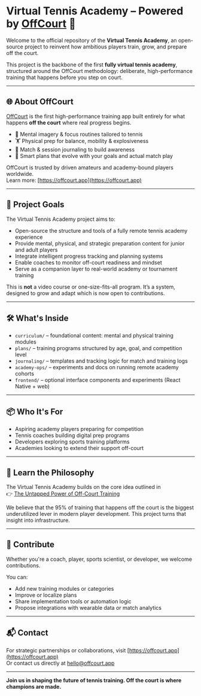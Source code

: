 # Virtual Tennis Academy – Powered by [OffCourt](https://offcourt.app) 🎾

Welcome to the official repository of the **Virtual Tennis Academy**, an open-source project to reinvent how ambitious players train, grow, and prepare off the court.

This project is the backbone of the first **fully virtual tennis academy**, structured around the OffCourt methodology: deliberate, high-performance training that happens before you step on court.

---

## 🌐 About OffCourt

[OffCourt](https://offcourt.app) is the first high-performance training app built entirely for what happens **off the court** where real progress begins.

- 🧠 Mental imagery & focus routines tailored to tennis
- 🏋️ Physical prep for balance, mobility & explosiveness
- 📓 Match & session journaling to build awareness
- 📅 Smart plans that evolve with your goals and actual match play

OffCourt is trusted by driven amateurs and academy-bound players worldwide.  
Learn more: [https://offcourt.app](https://offcourt.app)

---

## 🎯 Project Goals

The Virtual Tennis Academy project aims to:
- Open-source the structure and tools of a fully remote tennis academy experience
- Provide mental, physical, and strategic preparation content for junior and adult players
- Integrate intelligent progress tracking and planning systems
- Enable coaches to monitor off-court readiness and mindset
- Serve as a companion layer to real-world academy or tournament training

This is **not** a video course or one-size-fits-all program. It’s a system, designed to grow and adapt which is now open to contributions.

---

## 🛠️ What's Inside

- `curriculum/` – foundational content: mental and physical training modules  
- `plans/` – training programs structured by age, goal, and competition level  
- `journaling/` – templates and tracking logic for match and training logs  
- `academy-ops/` – experiments and docs on running remote academy cohorts  
- `frontend/` – optional interface components and experiments (React Native + web)

---

## 📦 Who It's For

- Aspiring academy players preparing for competition
- Tennis coaches building digital prep programs
- Developers exploring sports training platforms
- Academies looking to extend their support off-court

---

## 🧠 Learn the Philosophy

The Virtual Tennis Academy builds on the core idea outlined in  
👉 [The Untapped Power of Off-Court Training](https://offcourt.app/blog/en/untapped-power-off-court-training)

We believe that the 95% of training that happens off the court is the biggest underutilized lever in modern player development. This project turns that insight into infrastructure.

---

## 🤝 Contribute

Whether you're a coach, player, sports scientist, or developer, we welcome contributions.

You can:
- Add new training modules or categories
- Improve or localize plans
- Share implementation tools or automation logic
- Propose integrations with wearable data or match analytics

---

## 📬 Contact

For strategic partnerships or collaborations, visit [https://offcourt.app](https://offcourt.app)  
Or contact us directly at [hello@offcourt.app](mailto:hello@offcourt.app)

---

**Join us in shaping the future of tennis training. Off the court is where champions are made.**
